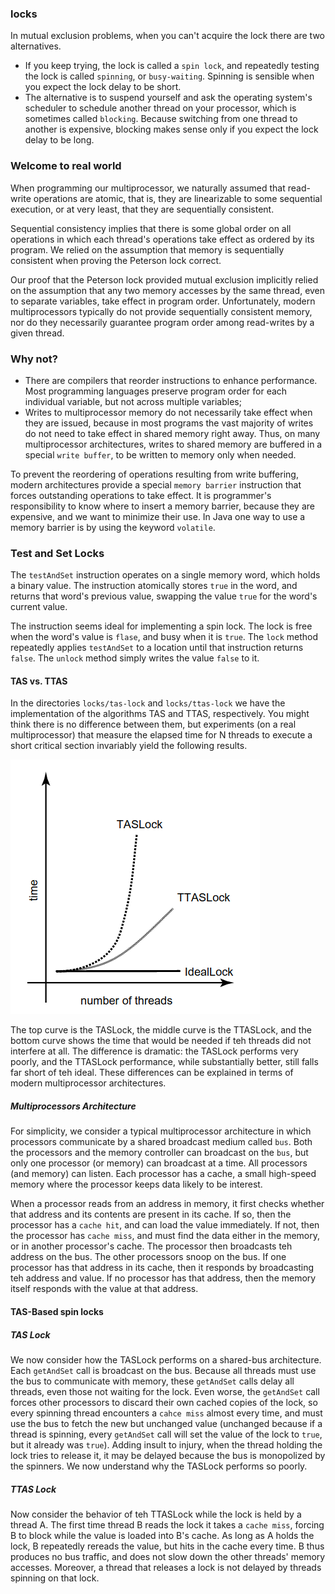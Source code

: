 ### locks

In mutual exclusion problems, when you can't acquire the lock there are two alternatives.

- If you keep trying, the lock is called a `spin lock`, and repeatedly testing the lock is called `spinning`, or `busy-waiting`. Spinning is sensible when you expect the lock delay to be short.
- The alternative is to suspend yourself and ask the operating system's scheduler to schedule another thread on your processor, which is sometimes called `blocking`. Because switching from one thread to another is expensive, blocking makes sense only if you expect the lock delay to be long.

### Welcome to real world

When programming our multiprocessor, we naturally assumed that read-write operations are atomic, that is, they are linearizable to some sequential execution, or at very least, that they are sequentially consistent.

Sequential consistency implies that there is some global order on all operations in which each thread's operations take effect as ordered by its program.  We relied on the assumption that memory is sequentially consistent when proving the Peterson lock correct.

Our proof that the Peterson lock provided mutual exclusion implicitly relied on the assumption that any two memory accesses by the same thread, even to separate variables, take effect in program order. Unfortunately, modern multiprocessors typically do not provide sequentially consistent memory, nor do they necessarily guarantee program order among read-writes by a given thread.

### Why not?

- There are compilers that reorder instructions to enhance performance. Most programming languages preserve program order for each individual variable, but not across multiple variables;
- Writes to multiprocessor memory do not necessarily take effect when they are issued, because in most programs the vast majority of writes do not need to take effect in shared memory right away. Thus, on many multiprocessor architectures, writes to shared memory are buffered in a special `write buffer`, to be written to memory only when needed.

To prevent the reordering of operations resulting from write buffering, modern architectures provide a special `memory barrier` instruction that forces outstanding operations to take effect. It is programmer's responsibility to know where to insert a memory barrier, because they are expensive, and we want to minimize their use. In Java one way to use a memory barrier is by using the keyword `volatile`.

### Test and Set Locks

The `testAndSet` instruction operates on a single memory word, which holds a binary value. The instruction atomically stores `true` in the word, and returns that word's previous value, swapping the value `true` for the word's current value.

The instruction seems ideal for implementing a spin lock. The lock is free when the word's value is `flase`, and busy when it is `true`. The `lock` method repeatedly applies `testAndSet` to a location until that instruction returns `false`. The `unlock` method simply writes the value `false` to it.

#### TAS vs. TTAS

In the directories `locks/tas-lock` and `locks/ttas-lock` we have the implementation of the algorithms TAS and TTAS, respectively. You might think there is no difference between them, but experiments (on a real multiprocessor) that measure the elapsed time for N threads to execute a short critical section invariably yield the following results.

![TAS vs. TTAS](./tas_ttas.png)

The top curve is the TASLock, the middle curve is the TTASLock, and the bottom curve shows the time that would be needed if teh threads did not interfere at all. The difference is dramatic: the TASLock performs very poorly, and the TTASLock performance, while substantially better, still falls far short of teh ideal. These differences can be explained in terms of modern multiprocessor architectures.

##### Multiprocessors Architecture

For simplicity, we consider a typical multiprocessor architecture in which processors communicate by a shared broadcast medium called `bus`. Both the processors and the memory controller can broadcast on the `bus`, but only one processor (or memory) can broadcast at a time. All processors (and memory) can listen. Each processor has a cache, a small high-speed memory where the processor keeps data likely to be interest.

When a processor reads from an address in memory, it first checks whether that address and its contents are present in its cache. If so, then the processor has a `cache hit`, and can load the value immediately. If not, then the processor has `cache miss`, and must find the data either in the memory, or in another processor's cache. The processor then broadcasts teh address on the bus. The other processors snoop on the bus. If one processor has that address in its cache, then it responds by broadcasting teh address and value. If no processor has that address, then the memory itself responds with the value at that address.

#### TAS-Based spin locks

##### TAS Lock

We now consider how the TASLock performs on a shared-bus architecture. Each `getAndSet` call is broadcast on the bus. Because all threads must use the bus to communicate with memory, these `getAndSet` calls delay all threads, even those not waiting for the lock. Even worse, the `getAndSet` call forces other processors to discard their own cached copies of the lock, so every spinning thread encounters a `cahce miss` almost every time, and must use the bus to fetch the new but unchanged value (unchanged because if a thread is spinning, every `getAndSet` call will set the value of the lock to `true`, but it already was `true`). Adding insult to injury, when the thread holding the lock tries to release it, it may be delayed because the bus is monopolized by the spinners. We now understand why the TASLock performs so poorly.

##### TTAS Lock

Now consider the behavior of teh TTASLock while the lock is held by a thread A. The first time thread B reads the lock it takes a `cache miss`, forcing B to block while the value is loaded into B's cache. As long as A holds the lock, B repeatedly rereads the value, but hits in the cache every time. B thus produces no bus traffic, and does not slow down the other threads' memory accesses. Moreover, a thread that releases a lock is not delayed by threads spinning on that lock.
